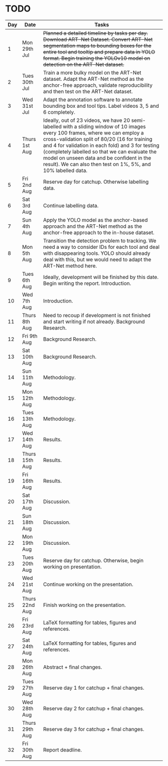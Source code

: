 # TODO

| Day | Date | Tasks |
|-------|------|-------|
| 1 | Mon 29th Jul | ~~Planned a detailed timeline by tasks per day. Download ART-Net Dataset. Convert ART-Net segmentation maps to bounding boxes for the entire tool and tooltip and prepare data in YOLO format. Begin training the YOLOv10 model on detection on the ART-Net dataset.~~ |
| 2 | Tues 30th Jul | Train a more bulky model on the ART-Net dataset. Adapt the ART-Net method as the anchor-free approach, validate reproducibility and then test on the ART-Net dataset. |
| 3 | Wed 31st Jul | Adapt the annotation software to annotate bounding box and tool tips. Label videos 3, 5 and 6 completely. |
| 4 | Thurs 1st Aug | Ideally, out of 23 videos, we have 20 semi-labelled with a sliding window of 10 images every 100 frames, where we can employ a cross-validation split of 80/20 (16 for training and 4 for validation in each fold) and 3 for testing (completely labelled so that we can evaluate the model on unseen data and be confident in the result). We can also then test on 1%, 5%, and 10% labelled data. |
| 5 | Fri 2nd Aug | Reserve day for catchup. Otherwise labelling data. |
| 6 | Sat 3rd Aug | Continue labelling data. |
| 7 | Sun 4th Aug | Apply the YOLO model as the anchor-based approach and the ART-Net method as the anchor-free approach to the in-house dataset. |
| 8 | Mon 5th Aug | Transition the detection problem to tracking. We need a way to consider IDs for each tool and deal with disappearing tools. YOLO should already deal with this, but we would need to adapt the ART-Net method here. |
| 9 | Tues 6th Aug | Ideally, development will be finished by this date. Begin writing the report. Introduction. |
| 10 | Wed 7th Aug | Introduction. |
| 11 | Thurs 8th Aug | Need to recoup if development is not finished and start writing if not already. Background Research. |
| 12 | Fri 9th Aug | Background Research. |
| 13 | Sat 10th Aug | Background Research. |
| 14 | Sun 11th Aug | Methodology. |
| 15 | Mon 12th Aug | Methodology. |
| 16 | Tues 13th Aug | Methodology. |
| 17 | Wed 14th Aug | Results. |
| 18 | Thurs 15th Aug | Results. |
| 19 | Fri 16th Aug | Results. |
| 20 | Sat 17th Aug | Discussion. |
| 21 | Sun 18th Aug | Discussion. |
| 22 | Mon 19th Aug | Discussion. |
| 23 | Tues 20th Aug | Reserve day for catchup. Otherwise, begin working on presentation. |
| 24 | Wed 21st Aug | Continue working on the presentation. |
| 25 | Thurs 22nd Aug | Finish working on the presentation. |
| 26 | Fri 23rd Aug | LaTeX formatting for tables, figures and references. |
| 27 | Sat 24th Aug | LaTeX formatting for tables, figures and references. |
| 28 | Mon 26th Aug | Abstract + final changes. |
| 29 | Tues 27th Aug | Reserve day 1 for catchup + final changes. |
| 30 | Wed 28th Aug | Reserve day 2 for catchup + final changes. |
| 31 | Thurs 29th Aug | Reserve day 3 for catchup + final changes. |
| 32 | Fri 30th Aug | Report deadline. |
